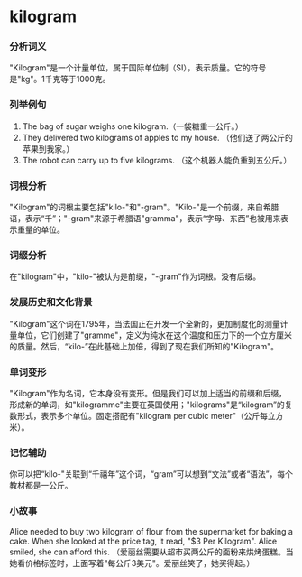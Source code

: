 # kilogram

### 分析词义

  

"Kilogram"是一个计量单位，属于国际单位制（SI），表示质量。它的符号是"kg"。1千克等于1000克。

  

### 列举例句

  

1.  The bag of sugar weighs one kilogram.（一袋糖重一公斤。）
2.  They delivered two kilograms of apples to my house. （他们送了两公斤的苹果到我家。）
3.  The robot can carry up to five kilograms. （这个机器人能负重到五公斤。）

  

### 词根分析

  

"Kilogram"的词根主要包括"kilo-"和"-gram"。"Kilo-"是一个前缀，来自希腊语，表示“千”；"-gram"来源于希腊语"gramma"，表示“字母、东西”也被用来表示重量的单位。

  

### 词缀分析

  

在"kilogram"中，"kilo-"被认为是前缀，"-gram"作为词根。没有后缀。

  

### 发展历史和文化背景

  

"Kilogram"这个词在1795年，当法国正在开发一个全新的，更加制度化的测量计量单位，它们创建了"gramme"，定义为纯水在这个温度和压力下的一个立方厘米的质量。然后，“kilo-”在此基础上加倍，得到了现在我们所知的"Kilogram"。

  

### 单词变形

  

"Kilogram"作为名词，它本身没有变形。但是我们可以加上适当的前缀和后缀，形成新的单词，如"kilogramme"主要在英国使用；"kilograms"是“kilogram”的复数形式，表示多个单位。固定搭配有"kilogram per cubic meter"（公斤每立方米）。

  

### 记忆辅助

  

你可以把“kilo-"关联到“千禧年”这个词，“gram”可以想到“文法”或者“语法”，每个教材都是一公斤。

  

### 小故事

  

Alice needed to buy two kilogram of flour from the supermarket for baking a cake. When she looked at the price tag, it read, "$3 Per Kilogram". Alice smiled, she can afford this. （爱丽丝需要从超市买两公斤的面粉来烘烤蛋糕。当她看价格标签时，上面写着"每公斤3美元"。爱丽丝笑了，她买得起。）
